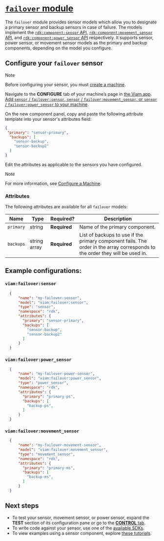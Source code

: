 # [`failover` module](<https://github.com/viam-modules/failover>)

The `failover` module provides sensor models which allow you to designate a primary sensor and backup sensors in case of failure. The models implement the [`rdk:component:sensor` API](https://docs.viam.com/components/sensor/#api), [`rdk:component:movement_sensor` API](https://docs.viam.com/components/movement-sensor/#api), and [`rdk:component:power_sensor` API](https://docs.viam.com/components/power-sensor/#api) respectively.
It supports sensor, power sensor, or movement sensor models as the primary and backup components, depending on the model you configure.

## Configure your `failover` sensor

> [!NOTE]
> Before configuring your sensor, you must [create a machine](https://docs.viam.com/cloud/machines/#add-a-new-machine).

Navigate to the **CONFIGURE** tab of your machine’s page in [the Viam app](https://app.viam.com/).
[Add `sensor` / `failover:sensor`, `sensor` / `failover:movement_sensor`, or `sensor` / `failover:power_sensor` to your machine](https://docs.viam.com/configure/#components).

On the new component panel, copy and paste the following attribute template into your sensor's attributes field:

```json
{
 "primary": "sensor-primary",
  "backups": [
    "sensor-backup",
    "sensor-backup2"
  ]
}
```

Edit the attributes as applicable to the sensors you have configured.

> [!NOTE]
> For more information, see [Configure a Machine](https://docs.viam.com/configure/).

### Attributes

The following attributes are available for all `failover` models:

| Name | Type | Required? | Description |
| ---- | ---- | --------- | ----------- |
| `primary` | string | **Required** | Name of the primary component. |
| `backups` | string array | **Required** | List of backups to use if the primary component fails. The order in the array corresponds to the order they will be used in. |

## Example configurations:

### `viam:failover:sensor`
```json
  {
      "name": "my-failover-sensor",
      "model": "viam:failover:sensor",
      "type": "sensor",
      "namespace": "rdk",
      "attributes": {
        "primary": "sensor-primary",
        "backups": [
          "sensor-backup",
          "sensor-backup2"
        ]
      }
  }
```


### `viam:failover:power_sensor` <br>
```json
  {
      "name": "my-failover-power-sensor",
      "model": "viam:failover:power_sensor",
      "type": "power_sensor",
      "namespace": "rdk",
      "attributes": {
        "primary": "primary-ps",
        "backups": [
          "backup-ps",
        ]
      }
  }
```

### `viam:failover:movement_sensor`
```json
  {
      "name": "my-failover-movement-sensor",
      "model": "viam:failover:movement_sensor",
      "type": "movement_sensor",
      "namespace": "rdk",
      "attributes": {
        "primary": "primary-ms",
        "backups": [
          "backup-ms",
        ]
      }
  }
  ```

## Next steps

- To test your sensor, movement sensor, or power sensor, expand the **TEST** section of its configuration pane or go to the [**CONTROL** tab](https://docs.viam.com/fleet/control/).
- To write code against your sensor, use one of the [available SDKs](https://docs.viam.com/sdks/).
- To view examples using a sensor component, explore [these tutorials](https://docs.viam.com/tutorials/).
